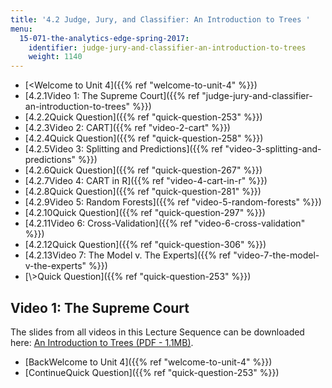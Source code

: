 ```yaml
---
title: '4.2 Judge, Jury, and Classifier: An Introduction to Trees '
menu:
  15-071-the-analytics-edge-spring-2017:
    identifier: judge-jury-and-classifier-an-introduction-to-trees
    weight: 1140
---
```

*   [<Welcome to Unit 4]({{% ref "welcome-to-unit-4" %}})
*   [4.2.1Video 1: The Supreme Court]({{% ref "judge-jury-and-classifier-an-introduction-to-trees" %}})
*   [4.2.2Quick Question]({{% ref "quick-question-253" %}})
*   [4.2.3Video 2: CART]({{% ref "video-2-cart" %}})
*   [4.2.4Quick Question]({{% ref "quick-question-258" %}})
*   [4.2.5Video 3: Splitting and Predictions]({{% ref "video-3-splitting-and-predictions" %}})
*   [4.2.6Quick Question]({{% ref "quick-question-267" %}})
*   [4.2.7Video 4: CART in R]({{% ref "video-4-cart-in-r" %}})
*   [4.2.8Quick Question]({{% ref "quick-question-281" %}})
*   [4.2.9Video 5: Random Forests]({{% ref "video-5-random-forests" %}})
*   [4.2.10Quick Question]({{% ref "quick-question-297" %}})
*   [4.2.11Video 6: Cross-Validation]({{% ref "video-6-cross-validation" %}})
*   [4.2.12Quick Question]({{% ref "quick-question-306" %}})
*   [4.2.13Video 7: The Model v. The Experts]({{% ref "video-7-the-model-v-the-experts" %}})
*   [\\>Quick Question]({{% ref "quick-question-253" %}})

Video 1: The Supreme Court
--------------------------

The slides from all videos in this Lecture Sequence can be downloaded here: [An Introduction to Trees (PDF - 1.1MB)](https://open-learning-course-data.s3.amazonaws.com/15-071-the-analytics-edge-spring-2017/fcf915a49a9cd84293282f66a1d255f4_MIT15_071S17_Unit4_SupremeCourt.pdf).

*   [BackWelcome to Unit 4]({{% ref "welcome-to-unit-4" %}})
*   [ContinueQuick Question]({{% ref "quick-question-253" %}})